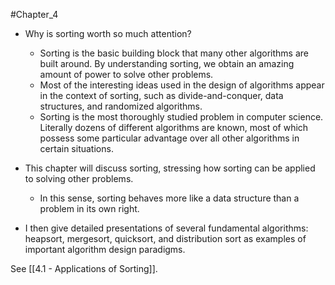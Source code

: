 #Chapter_4
- Why is sorting worth so much attention?
	- Sorting is the basic building block that many other algorithms are built around. By understanding sorting, we obtain an amazing amount of power to solve other problems.
	- Most of the interesting ideas used in the design of algorithms appear in the context of sorting, such as divide-and-conquer, data structures, and randomized algorithms.
	- Sorting is the most thoroughly studied problem in computer science. Literally dozens of different algorithms are known, most of which possess some particular advantage over all other algorithms in certain situations.

- This chapter will discuss sorting, stressing how sorting can be applied to solving other problems.
	- In this sense, sorting behaves more like a data structure than a problem in its own right.
- I then give detailed presentations of several fundamental algorithms: heapsort, mergesort, quicksort, and distribution sort as examples of important algorithm design paradigms.

See [[4.1 - Applications of Sorting]].